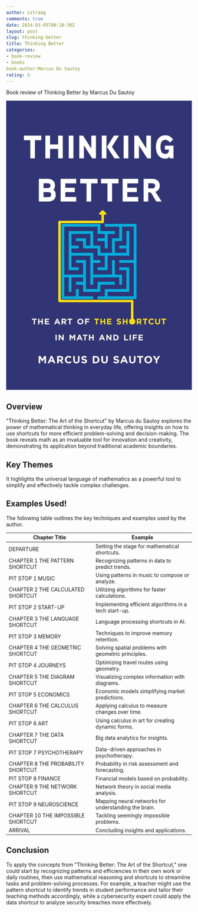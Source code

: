 ```yaml
---
author: vitraag
comments: true
date: 2024-03-05T00:10:30Z 
layout: post
slug: thinking-better 
title: Thinking Better
categories:
- book-review
- books
book-author:Marcus Du Sautoy 
rating: 5
---
```

Book review of Thinking Better by Marcus Du Sautoy 

![Thinking Better](/assets/images/books/thinking-better.jpg)

## Overview
"Thinking Better: The Art of the Shortcut" by Marcus du Sautoy explores the power of mathematical thinking in everyday life, offering insights on how to use shortcuts for more efficient problem-solving and decision-making. The book reveals math as an invaluable tool for innovation and creativity, demonstrating its application beyond traditional academic boundaries.

## Key Themes
It highlights the universal language of mathematics as a powerful tool to simplify and effectively tackle complex challenges.

## Examples Used!

The following table outlines the key techniques and examples used by the author.

| Chapter Title                    | Example                                               |
|----------------------------------|-------------------------------------------------------|
| DEPARTURE                        | Setting the stage for mathematical shortcuts.         |
| CHAPTER 1 THE PATTERN SHORTCUT   | Recognizing patterns in data to predict trends.       |
| PIT STOP 1 MUSIC                 | Using patterns in music to compose or analyze.        |
| CHAPTER 2 THE CALCULATED SHORTCUT| Utilizing algorithms for faster calculations.         |
| PIT STOP 2 START-UP              | Implementing efficient algorithms in a tech start-up. |
| CHAPTER 3 THE LANGUAGE SHORTCUT  | Language processing shortcuts in AI.                  |
| PIT STOP 3 MEMORY                | Techniques to improve memory retention.               |
| CHAPTER 4 THE GEOMETRIC SHORTCUT | Solving spatial problems with geometric principles.   |
| PIT STOP 4 JOURNEYS              | Optimizing travel routes using geometry.              |
| CHAPTER 5 THE DIAGRAM SHORTCUT   | Visualizing complex information with diagrams.        |
| PIT STOP 5 ECONOMICS             | Economic models simplifying market predictions.       |
| CHAPTER 6 THE CALCULUS SHORTCUT  | Applying calculus to measure changes over time.       |
| PIT STOP 6 ART                   | Using calculus in art for creating dynamic forms.     |
| CHAPTER 7 THE DATA SHORTCUT      | Big data analytics for insights.                      |
| PIT STOP 7 PSYCHOTHERAPY         | Data-driven approaches in psychotherapy.              |
| CHAPTER 8 THE PROBABILITY SHORTCUT| Probability in risk assessment and forecasting.      |
| PIT STOP 8 FINANCE               | Financial models based on probability.                |
| CHAPTER 9 THE NETWORK SHORTCUT   | Network theory in social media analysis.              |
| PIT STOP 9 NEUROSCIENCE          | Mapping neural networks for understanding the brain.  |
| CHAPTER 10 THE IMPOSSIBLE SHORTCUT| Tackling seemingly impossible problems.              |
| ARRIVAL                          | Concluding insights and applications.                 |


## Conclusion
To apply the concepts from "Thinking Better: The Art of the Shortcut," one could start by recognizing patterns and efficiencies in their own work or daily routines, then use mathematical reasoning and shortcuts to streamline tasks and problem-solving processes. For example, a teacher might use the pattern shortcut to identify trends in student performance and tailor their teaching methods accordingly, while a cybersecurity expert could apply the data shortcut to analyze security breaches more effectively.

